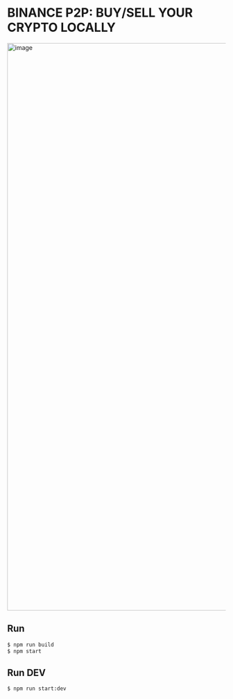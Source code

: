 
# BINANCE P2P: BUY/SELL YOUR CRYPTO LOCALLY

<img width="1308" alt="image" src="https://user-images.githubusercontent.com/16236697/119257750-d3822900-bbf0-11eb-85f6-e7df9202ac3b.png">

## Run
```bash
$ npm run build
$ npm start
```

## Run DEV
```bash
$ npm run start:dev
```

